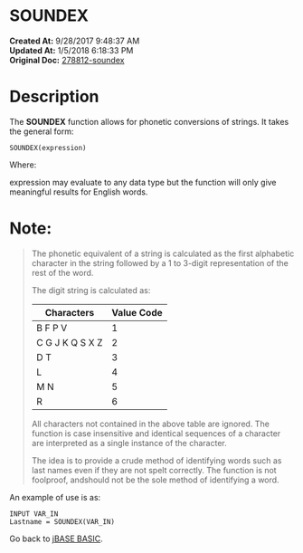 # SOUNDEX

**Created At:** 9/28/2017 9:48:37 AM  
**Updated At:** 1/5/2018 6:18:33 PM  
**Original Doc:** [278812-soundex](https://docs.jbase.com/36868-jbase-basic/278812-soundex)  


# Description

The **SOUNDEX** function allows for phonetic conversions of strings. It takes the general form:

```
SOUNDEX(expression)
```

Where:

expression may evaluate to any data type but the function will only give meaningful results for English words.

# Note:


> The phonetic equivalent of a string is calculated as the first alphabetic character in the string followed by a 1 to 3-digit representation of the rest of the word.
> 
> The digit string is calculated as:
> 
> 
> | Characters<br> | Value Code<br> |
> | --- | --- |
> | B F P V<br> | 1<br> |
> | C G J K Q S X Z<br> | 2<br> |
> | D T<br> | 3<br> |
> | L<br> | 4<br> |
> | M N<br> | 5<br> |
> | R<br> | 6<br> |
> 
> 
> 
> 
> All characters not contained in the above table are ignored. The function is case insensitive and identical sequences of a character are interpreted as a single instance of the character.
> 
> The idea is to provide a crude method of identifying words such as last names even if they are not spelt correctly. The function is not foolproof, andshould not be the sole method of identifying a word.


An example of use is as:

```
INPUT VAR_IN
Lastname = SOUNDEX(VAR_IN)
```



Go back to [jBASE BASIC](263498-jbase-basic).


